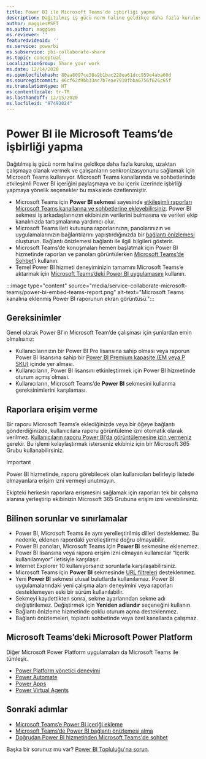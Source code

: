 ```yaml
---
title: Power BI ile Microsoft Teams’de işbirliği yapma
description: Dağıtılmış iş gücü norm haline geldikçe daha fazla kuruluş, uzaktan çalışmaya olanak vermek ve çalışanların senkronizasyonunu sağlamak için Microsoft Teams kullanıyor.
author: maggiesMSFT
ms.author: maggies
ms.reviewer: ''
featuredvideoid: ''
ms.service: powerbi
ms.subservice: pbi-collaborate-share
ms.topic: conceptual
LocalizationGroup: Share your work
ms.date: 12/14/2020
ms.openlocfilehash: 80aa8097ce38a9b1bac228ea61dcc959e4aba60d
ms.sourcegitcommit: 46cf62d9bb33ac7b7eae7910fbba6756f626c65f
ms.translationtype: HT
ms.contentlocale: tr-TR
ms.lasthandoff: 12/15/2020
ms.locfileid: "97492024"
---
```

# <a name="collaborate-in-microsoft-teams-with-power-bi"></a>Power BI ile Microsoft Teams’de işbirliği yapma

Dağıtılmış iş gücü norm haline geldikçe daha fazla kuruluş, uzaktan çalışmaya olanak vermek ve çalışanların senkronizasyonunu sağlamak için Microsoft Teams kullanıyor. Microsoft Teams kanallarında ve sohbetlerinde etkileşimli Power BI içeriğini paylaşmaya ve bu içerik üzerinde işbirliği yapmaya yönelik seçenekler bu makalede özetlenmiştir. 

- Microsoft Teams için **Power BI sekmesi** sayesinde [etkileşimli raporları Microsoft Teams kanallarına ve sohbetlerine ekleyebilirsiniz](service-embed-report-microsoft-teams.md). Power BI sekmesi iş arkadaşlarınızın ekibinizin verilerini bulmasına ve verileri ekip kanalınızda tartışmalarına yardımcı olur. 
- Microsoft Teams ileti kutusuna raporlarınızın, panolarınızın ve uygulamalarınızın bağlantılarını yapıştırdığınızda bir [bağlantı önizlemesi](service-teams-link-preview.md) oluşturun. Bağlantı önizlemesi bağlantı ile ilgili bilgileri gösterir. 
- Microsoft Teams’de konuşmaları hemen başlatmak için Power BI hizmetinde raporları ve panoları görüntülerken [Microsoft Teams’de Sohbet](service-share-report-teams.md)’i kullanın.
- Temel Power BI hizmeti deneyiminizin tamamını Microsoft Teams’e aktarmak için [Microsoft Teams’deki Power BI uygulamasını](service-microsoft-teams-app.md) kullanın.
 
:::image type="content" source="media/service-collaborate-microsoft-teams/power-bi-embed-teams-report.png" alt-text="Microsoft Teams kanalına eklenmiş Power BI raporunun ekran görüntüsü.":::

## <a name="requirements"></a>Gereksinimler

Genel olarak Power BI’ın Microsoft Team’de çalışması için şunlardan emin olmalısınız:

- Kullanıcılarınızın bir Power BI Pro lisansına sahip olması veya raporun Power BI lisansına sahip bir [Power BI Premium kapasite (EM veya P SKU)](../admin/service-premium-what-is.md) içinde yer alması.
- Kullanıcıların, Power BI lisansını etkinleştirmek için Power BI hizmetinde oturum açmış olması.
- Kullanıcıların, Microsoft Teams’de **Power BI** sekmesini kullanma gereksinimlerini karşılaması.

## <a name="grant-access-to-reports"></a>Raporlara erişim verme

Bir raporu Microsoft Teams’e eklediğinizde veya bir öğeye bağlantı gönderdiğinizde, kullanıcılara raporu görüntüleme izni otomatik olarak verilmez. [Kullanıcıların raporu Power BI’da görüntülemesine izin vermeniz](service-share-dashboards.md) gerekir. Bu işlemi kolaylaştırmak isterseniz ekibiniz için bir Microsoft 365 Grubu kullanabilirsiniz.

> [!IMPORTANT]
> Power BI hizmetinde, raporu görebilecek olan kullanıcıları belirleyip listede olmayanlara erişim izni vermeyi unutmayın.

Ekipteki herkesin raporlara erişmesini sağlamak için raporları tek bir çalışma alanına yerleştirip ekibinizin Microsoft 365 Grubuna erişim izni verebilirsiniz.

## <a name="known-issues-and-limitations"></a>Bilinen sorunlar ve sınırlamalar

- Power BI, Microsoft Teams ile aynı yerelleştirilmiş dilleri desteklemez. Bu nedenle, eklenen rapordaki yerelleştirme doğru olmayabilir.
- Power BI panoları, Microsoft Teams için **Power BI** sekmesine eklenemez.
- Power BI lisansına veya rapora erişim izni olmayan kullanıcılar “İçerik kullanılamıyor” iletisiyle karşılaşır.
- Internet Explorer 10 kullanıyorsanız sorunlarla karşılaşabilirsiniz. <!--You can look at the [browsers support for Power BI](../fundamentals/power-bi-browsers.md) and for [Microsoft 365](https://products.office.com/office-system-requirements#Browsers-section). -->
- Microsoft Teams için **Power BI** sekmesinde [URL filtreleri](service-url-filters.md) desteklenmez.
- Yeni **Power BI** sekmesi ulusal bulutlarda kullanılamaz. Power BI uygulamalarındaki yeni çalışma alanı deneyimini veya raporları desteklemeyen eski bir sürüm kullanılabilir.
- Sekmeyi kaydettikten sonra, sekme ayarlarından sekme adı değiştirilemez. Değiştirmek için **Yeniden adlandır** seçeneğini kullanın.
- Bağlantı önizleme hizmetinde çoklu oturum açma desteklenmez.
- Bağlantı önizlemeleri, toplantı sohbetinde veya özel kanallarda çalışmaz.

## <a name="microsoft-power-platform-in-microsoft-teams"></a>Microsoft Teams’deki Microsoft Power Platform

Diğer Microsoft Power Platform uygulamaları da Microsoft Teams ile tümleşir.

- [Power Platform yönetici deneyimi](/power-platform/admin/about-teams-environment)
- [Power Automate](/power-automate/teams/overview)
- [Power Apps](/powerapps/teams/overview)
- [Power Virtual Agents](/power-virtual-agents/)

## <a name="next-steps"></a>Sonraki adımlar

- [Microsoft Teams’e Power BI içeriği ekleme](service-embed-report-microsoft-teams.md)
- [Microsoft Teams’de Power BI bağlantı önizlemesi alma](service-teams-link-preview.md)
- [Doğrudan Power BI hizmetinden Microsoft Teams'de sohbet](service-share-report-teams.md)

Başka bir sorunuz mu var? [Power BI Topluluğu'na sorun](https://community.powerbi.com/).

